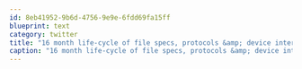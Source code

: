 ```yaml
---
id: 8eb41952-9b6d-4756-9e9e-6fdd69fa15ff
blueprint: text
category: twitter
title: "16 month life-cycle of file specs, protocols &amp; device interfaces that aren't backwards compatible.Am I talking about Microsoft or Apple?"
caption: "16 month life-cycle of file specs, protocols &amp; device interfaces that aren't backwards compatible.Am I talking about Microsoft or Apple?"
---
```

